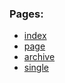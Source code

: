 ### Pages:

- [index](https://grzegorzpokorski.github.io/2022-kwiecien-tailwind-only/index.html)
- [page](https://grzegorzpokorski.github.io/2022-kwiecien-tailwind-only/page.html)
- [archive](https://grzegorzpokorski.github.io/2022-kwiecien-tailwind-only/archive.html)
- [single](https://grzegorzpokorski.github.io/2022-kwiecien-tailwind-only/single.html)
